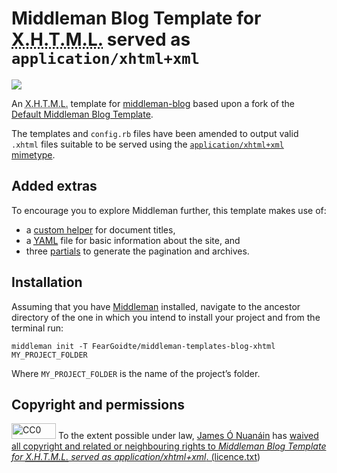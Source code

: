 # Middleman Blog Template for <abbr title="eXtensible Hypertext Mark-up Language">X.H.T.M.L.</abbr> served as `application/xhtml+xml`

![](https://cdn.rawgit.com/FearGoidte/middleman-templates-blog-xhtml/master/fist.svg)

An <abbr title="eXtensible Hypertext Mark-up Language">X.H.T.M.L.</abbr> template for [middleman-blog](https://github.com/middleman/middleman-blog) based upon a fork of the [Default Middleman Blog Template](https://github.com/middleman/middleman-templates-blog).

The templates and `config.rb` files have been amended to output valid `.xhtml` files suitable to be served using the [`application/xhtml+xml` mimetype](https://www.w3.org/TR/xhtml-media-types/#application-xhtml-xml).

## Added extras

To encourage you to explore Middleman further, this template makes use of:

* a [custom helper](https://middlemanapp.com/basics/helper_methods/#custom-defined-helpers) for document titles,
* a [<abbr title="YAML Ain’t Markup Language">YAML</abbr>](https://middlemanapp.com/advanced/data_files/) file for basic information about the site, and
* three [partials](https://middlemanapp.com/basics/partials/) to generate the pagination and archives.

## Installation

Assuming that you have [Middleman](https://middlemanapp.com) installed, navigate to the ancestor directory of the one in which you intend to install your project and from the terminal run:

`middleman init -T FearGoidte/middleman-templates-blog-xhtml MY_PROJECT_FOLDER`

Where `MY_PROJECT_FOLDER` is the name of the project’s folder.

## Copyright and permissions

<img src="https://upload.wikimedia.org/wikipedia/commons/6/69/CC0_button.svg" alt="CC0" height="25" width="71" /></a> To the extent possible under law, <a rel="dc:publisher" href="https://github.com/FearGoidte/middleman-templates-blog-xhtml"><span property="dct:title">James Ó Nuanáin</span></a> has <a rel="license" href="http://creativecommons.org/publicdomain/zero/1.0/">waived all copyright and related or neighbouring rights to <cite property="dct:title">Middleman Blog Template for <abbr title="eXtensible Hypertext Mark-up Language">X.H.T.M.L.</abbr> served as application/xhtml+xml</cite>. ([licence.txt](licence.txt))